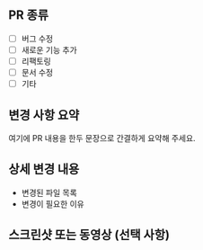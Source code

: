 ## PR 종류

- [ ] 버그 수정
- [ ] 새로운 기능 추가
- [ ] 리팩토링
- [ ] 문서 수정
- [ ] 기타

## 변경 사항 요약

여기에 PR 내용을 한두 문장으로 간결하게 요약해 주세요.

## 상세 변경 내용

- 변경된 파일 목록
- 변경이 필요한 이유

## 스크린샷 또는 동영상 (선택 사항)
